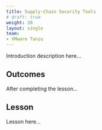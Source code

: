 ```yaml
---
title: Supply-Chain Security Tools
# draft: true
weight: 20
layout: single
team:
- VMware Tanzu
---
```


Introduction description here...

## Outcomes

After completing the lesson...

## Lesson

Lesson here...
